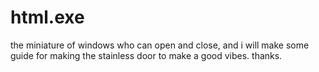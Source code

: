 # html.exe
the miniature of windows who can open and close, and i will make some guide for making the stainless door to make a good vibes. thanks.
